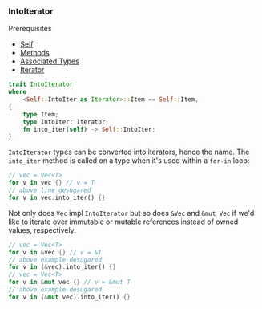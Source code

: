 ### IntoIterator

Prerequisites

- [Self](#self)
- [Methods](#methods)
- [Associated Types](#associated-types)
- [Iterator](#iterator)

```rust
trait IntoIterator
where
    <Self::IntoIter as Iterator>::Item == Self::Item,
{
    type Item;
    type IntoIter: Iterator;
    fn into_iter(self) -> Self::IntoIter;
}
```

`IntoIterator` types can be converted into iterators, hence the name. The `into_iter` method is called on a type when it's used within a `for-in` loop:

```rust
// vec = Vec<T>
for v in vec {} // v = T
// above line desugared
for v in vec.into_iter() {}
```

Not only does `Vec` impl `IntoIterator` but so does `&Vec` and `&mut Vec` if we'd like to iterate over immutable or mutable references instead of owned values, respectively.

```rust
// vec = Vec<T>
for v in &vec {} // v = &T
// above example desugared
for v in (&vec).into_iter() {}
// vec = Vec<T>
for v in &mut vec {} // v = &mut T
// above example desugared
for v in (&mut vec).into_iter() {}
```
